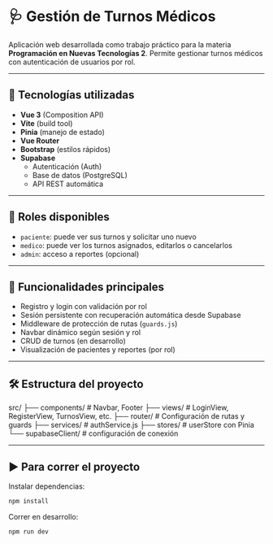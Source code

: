# 🩺 Gestión de Turnos Médicos

Aplicación web desarrollada como trabajo práctico para la materia **Programación en Nuevas Tecnologías 2**. Permite gestionar turnos médicos con autenticación de usuarios por rol.

---

## 🚀 Tecnologías utilizadas

- **Vue 3** (Composition API)
- **Vite** (build tool)
- **Pinia** (manejo de estado)
- **Vue Router**
- **Bootstrap** (estilos rápidos)
- **Supabase**
  - Autenticación (Auth)
  - Base de datos (PostgreSQL)
  - API REST automática

---

## 👥 Roles disponibles

- `paciente`: puede ver sus turnos y solicitar uno nuevo
- `medico`: puede ver los turnos asignados, editarlos o cancelarlos
- `admin`: acceso a reportes (opcional)

---

## 🧠 Funcionalidades principales

- Registro y login con validación por rol
- Sesión persistente con recuperación automática desde Supabase
- Middleware de protección de rutas (`guards.js`)
- Navbar dinámico según sesión y rol
- CRUD de turnos (en desarrollo)
- Visualización de pacientes y reportes (por rol)

---

## 🛠 Estructura del proyecto

src/
├── components/ # Navbar, Footer
├── views/ # LoginView, RegisterView, TurnosView, etc.
├── router/ # Configuración de rutas y guards
├── services/ # authService.js
├── stores/ # userStore con Pinia
└── supabaseClient/ # configuración de conexión



---

## ▶ Para correr el proyecto

 Instalar dependencias:

```bash
npm install
```
Correr en desarrollo:
```bash
npm run dev
